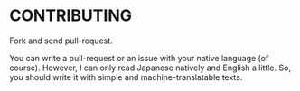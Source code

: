 CONTRIBUTING
============

Fork and send pull-request.

You can write a pull-request or an issue with your native language (of course).
However, I can only read Japanese natively and English a little.
So, you should write it with simple and machine-translatable texts.
